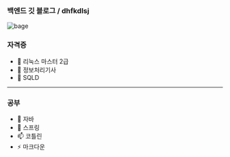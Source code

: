 ### 백엔드 깃 블로그 /  dhfkdlsj

![bage](https://img.shields.io/badge/공부하자!!!!-8A2BE2)
### 자격증
- 🔭 리눅스 마스터 2급
- 🌱 정보처리기사
- 👯 SQLD
---
### 공부
- 🤔 자바
- 💬 스프링
- 📫 코틀린
- ⚡ 마크다운


